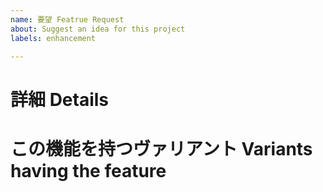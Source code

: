 ```yaml
---
name: 要望 Featrue Request
about: Suggest an idea for this project
labels: enhancement

---
```


# 詳細 Details


# この機能を持つヴァリアント Variants having the feature

